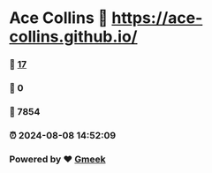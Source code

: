 # Ace Collins :link: https://ace-collins.github.io/ 
### :page_facing_up: [17](https://ace-collins.github.io//tag.html) 
### :speech_balloon: 0 
### :hibiscus: 7854 
### :alarm_clock: 2024-08-08 14:52:09 
### Powered by :heart: [Gmeek](https://github.com/Meekdai/Gmeek)
